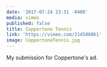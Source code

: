 ```yaml
---
date: '2017-07-24 23:31 -0400'
media: vimeo
published: false
title: Coppertone Tennis
link: 'https://vimeo.com/214580061'
image: CoppertoneTennis.jpg
---
```

My submission for Coppertone's ad.
